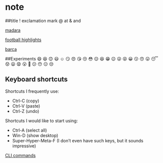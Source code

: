 # note
##title
! exclamation mark
@ at
& and


[madara](https://youtu.be/YuFjcIsdih8?si=v3k9txPNLWyWBKXH)

[football highlights](https://youtu.be/CB9THcngxyI?si=1KcMFHNFzfS994mm)

[barca](https://youtu.be/bo9HaH8klUM?si=vQwmMKXjnVsA5SaQ)


##Experiments
 😄 😆 😊 😃 ☺️ 😏 😍 😘 😚 😳 😌 😆 😁 😉 😜 😝 😀 😗 😙 😛 😴 😟 😦 😧 😮 😬 😕 😯 😑 😒

## Keyboard shortcuts
Shortcuts I frequently use: 
- Ctrl-C (copy)
- Ctrl-V (paste)
- Ctrl-Z (undo)

Shortcuts I would like to start using: 
- Ctrl-A (select all)
- Win-D (show desktop)
- Super-Hyper-Meta-F (I don’t even have such keys, but it sounds impressive)

[CLI commands](/docs/cli.md)